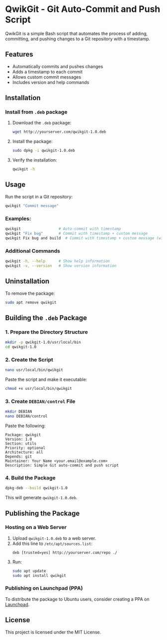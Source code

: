 # QwikGit - Git Auto-Commit and Push Script

QwikGit is a simple Bash script that automates the process of adding, committing, and pushing changes to a Git repository with a timestamp.

## Features
- Automatically commits and pushes changes
- Adds a timestamp to each commit
- Allows custom commit messages
- Includes version and help commands

## Installation

### Install from `.deb` package
1. Download the `.deb` package:
   ```bash
   wget http://yourserver.com/qwikgit-1.0.deb
   ```
2. Install the package:
   ```bash
   sudo dpkg -i qwikgit-1.0.deb
   ```
3. Verify the installation:
   ```bash
   qwikgit -h
   ```

## Usage

Run the script in a Git repository:
```bash
qwikgit "Commit message"
```

### Examples:
```bash
qwikgit                 # Auto-commit with timestamp
qwikgit "Fix bug"       # Commit with timestamp + custom message
qwikgit Fix bug and build  # Commit with timestamp + custom message (without quotes)
```

### Additional Commands
```bash
qwikgit -h, --help      # Show help information
qwikgit -v, --version   # Show version information
```

## Uninstallation
To remove the package:
```bash
sudo apt remove qwikgit
```

## Building the `.deb` Package

### 1. Prepare the Directory Structure
```bash
mkdir -p qwikgit-1.0/usr/local/bin
cd qwikgit-1.0
```

### 2. Create the Script
```bash
nano usr/local/bin/qwikgit
```
Paste the script and make it executable:
```bash
chmod +x usr/local/bin/qwikgit
```

### 3. Create `DEBIAN/control` File
```bash
mkdir DEBIAN
nano DEBIAN/control
```
Paste the following:
```
Package: qwikgit
Version: 1.0
Section: utils
Priority: optional
Architecture: all
Depends: git
Maintainer: Your Name <your.email@example.com>
Description: Simple Git auto-commit and push script
```

### 4. Build the Package
```bash
dpkg-deb --build qwikgit-1.0
```
This will generate `qwikgit-1.0.deb`.

## Publishing the Package

### Hosting on a Web Server
1. Upload `qwikgit-1.0.deb` to a web server.
2. Add this line to `/etc/apt/sources.list`:
   ```
   deb [trusted=yes] http://yourserver.com/repo ./
   ```
3. Run:
   ```bash
   sudo apt update
   sudo apt install qwikgit
   ```

### Publishing on Launchpad (PPA)
To distribute the package to Ubuntu users, consider creating a PPA on [Launchpad](https://launchpad.net/).

## License
This project is licensed under the MIT License.

